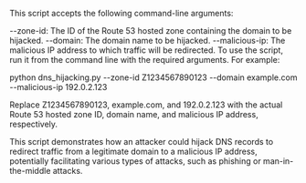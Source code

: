 This script accepts the following command-line arguments:

--zone-id: The ID of the Route 53 hosted zone containing the domain to be hijacked.
--domain: The domain name to be hijacked.
--malicious-ip: The malicious IP address to which traffic will be redirected.
To use the script, run it from the command line with the required arguments. For example:

python dns_hijacking.py --zone-id Z1234567890123 --domain example.com --malicious-ip 192.0.2.123


Replace Z1234567890123, example.com, and 192.0.2.123 with the actual Route 53 hosted zone ID, domain name, and malicious IP address, respectively.

This script demonstrates how an attacker could hijack DNS records to redirect traffic from a legitimate domain to a malicious IP address, potentially facilitating various types of attacks, such as phishing or man-in-the-middle attacks.